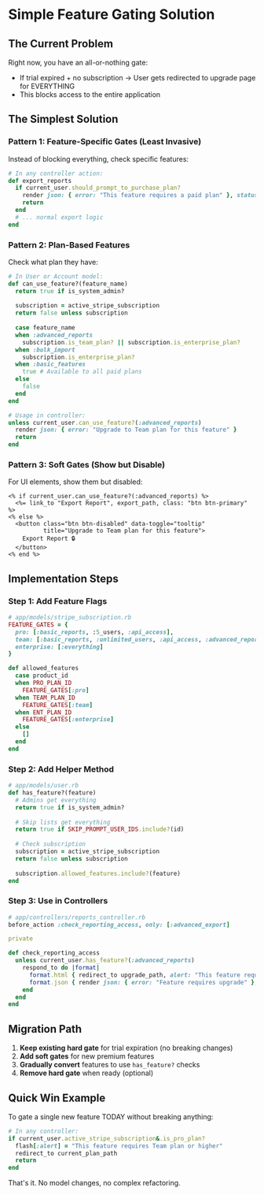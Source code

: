 # Simple Feature Gating Solution

## The Current Problem

Right now, you have an all-or-nothing gate:
- If trial expired + no subscription → User gets redirected to upgrade page for EVERYTHING
- This blocks access to the entire application

## The Simplest Solution

### Pattern 1: Feature-Specific Gates (Least Invasive)

Instead of blocking everything, check specific features:

```ruby
# In any controller action:
def export_reports
  if current_user.should_prompt_to_purchase_plan?
    render json: { error: "This feature requires a paid plan" }, status: 403
    return
  end
  # ... normal export logic
end
```

### Pattern 2: Plan-Based Features

Check what plan they have:

```ruby
# In User or Account model:
def can_use_feature?(feature_name)
  return true if is_system_admin?
  
  subscription = active_stripe_subscription
  return false unless subscription
  
  case feature_name
  when :advanced_reports
    subscription.is_team_plan? || subscription.is_enterprise_plan?
  when :bulk_import
    subscription.is_enterprise_plan?
  when :basic_features
    true # Available to all paid plans
  else
    false
  end
end

# Usage in controller:
unless current_user.can_use_feature?(:advanced_reports)
  render json: { error: "Upgrade to Team plan for this feature" }
  return
end
```

### Pattern 3: Soft Gates (Show but Disable)

For UI elements, show them but disabled:

```erb
<% if current_user.can_use_feature?(:advanced_reports) %>
  <%= link_to "Export Report", export_path, class: "btn btn-primary" %>
<% else %>
  <button class="btn btn-disabled" data-toggle="tooltip" 
          title="Upgrade to Team plan for this feature">
    Export Report 🔒
  </button>
<% end %>
```

## Implementation Steps

### Step 1: Add Feature Flags

```ruby
# app/models/stripe_subscription.rb
FEATURE_GATES = {
  pro: [:basic_reports, :5_users, :api_access],
  team: [:basic_reports, :unlimited_users, :api_access, :advanced_reports],
  enterprise: [:everything]
}

def allowed_features
  case product_id
  when PRO_PLAN_ID
    FEATURE_GATES[:pro]
  when TEAM_PLAN_ID
    FEATURE_GATES[:team]
  when ENT_PLAN_ID
    FEATURE_GATES[:enterprise]
  else
    []
  end
end
```

### Step 2: Add Helper Method

```ruby
# app/models/user.rb
def has_feature?(feature)
  # Admins get everything
  return true if is_system_admin?
  
  # Skip lists get everything
  return true if SKIP_PROMPT_USER_IDS.include?(id)
  
  # Check subscription
  subscription = active_stripe_subscription
  return false unless subscription
  
  subscription.allowed_features.include?(feature)
end
```

### Step 3: Use in Controllers

```ruby
# app/controllers/reports_controller.rb
before_action :check_reporting_access, only: [:advanced_export]

private

def check_reporting_access
  unless current_user.has_feature?(:advanced_reports)
    respond_to do |format|
      format.html { redirect_to upgrade_path, alert: "This feature requires Team plan" }
      format.json { render json: { error: "Feature requires upgrade" }, status: 403 }
    end
  end
end
```

## Migration Path

1. **Keep existing hard gate** for trial expiration (no breaking changes)
2. **Add soft gates** for new premium features
3. **Gradually convert** features to use `has_feature?` checks
4. **Remove hard gate** when ready (optional)

## Quick Win Example

To gate a single new feature TODAY without breaking anything:

```ruby
# In any controller:
if current_user.active_stripe_subscription&.is_pro_plan?
  flash[:alert] = "This feature requires Team plan or higher"
  redirect_to current_plan_path
  return
end
```

That's it. No model changes, no complex refactoring.